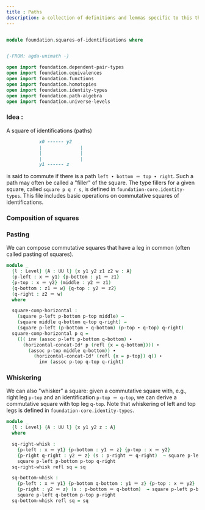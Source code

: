 ```yaml
---
title : Paths
description: a collection of definitions and lemmas specific to this thesis relating to paths.
---
```


```agda

module foundation.squares-of-identifications where


{-FROM: agda-unimath -}

open import foundation.dependent-pair-types
open import foundation.equivalences
open import foundation.functions
open import foundation.homotopies
open import foundation.identity-types
open import foundation.path-algebra
open import foundation.universe-levels
```

### Idea :

A square of identifications (paths)

```md
            x0 ------ y2
            |              |
            |              | 
            |              |
            y1 ------ z
```

is said to commute if there is a path `left ∙ bottom ＝ top ∙ right`. Such a path may often be called a "filler" of the square. The type fillers for a given square, called `square p q r s`, is defined in `foundation-core.identity-types`. This file includes basic operations on commutative squares of identifications.

### Composition of squares

### Pasting

We can compose commutative squares that have a leg in common (often called pasting of squares).

```agda
module _
  {l : Level} {A : UU l} {x y1 y2 z1 z2 w : A}
  (p-left : x ＝ y1) {p-bottom : y1 ＝ z1}
  {p-top : x ＝ y2} (middle : y2 ＝ z1)
  {q-bottom : z1 ＝ w} {q-top : y2 ＝ z2}
  (q-right : z2 ＝ w)
  where

  square-comp-horizontal :
    (square p-left p-bottom p-top middle) →
    (square middle q-bottom q-top q-right) →
    (square p-left (p-bottom ∙ q-bottom) (p-top ∙ q-top) q-right)
  square-comp-horizontal p q =
    ((( inv (assoc p-left p-bottom q-bottom) ∙
      (horizontal-concat-Id² p (refl {x = q-bottom}))) ∙
        (assoc p-top middle q-bottom)) ∙
          (horizontal-concat-Id² (refl {x = p-top}) q)) ∙
            inv (assoc p-top q-top q-right)
```

### Whiskering

We can also "whisker" a square: given a commutative square with, e.g., right leg `p-top` and an identification `p-top ＝ q-top`, we can derive a commutative square with top leg `q-top`. Note that whiskering of left and top legs is defined in `foundation-core.identity-types`.

```agda
module _
  {l : Level} {A : UU l} {x y1 y2 z : A}
  where

  sq-right-whisk :
    {p-left : x ＝ y1} {p-bottom : y1 ＝ z} {p-top : x ＝ y2}
    {p-right q-right : y2 ＝ z} (s : p-right ＝ q-right)  → square p-left p-bottom p-top p-right →
    square p-left p-bottom p-top q-right
  sq-right-whisk refl sq = sq

  sq-bottom-whisk :
    {p-left : x ＝ y1} {p-bottom q-bottom : y1 ＝ z} {p-top : x ＝ y2}
    {p-right : y2 ＝ z} (s : p-bottom ＝ q-bottom)  → square p-left p-bottom p-top p-right →
    square p-left q-bottom p-top p-right
  sq-bottom-whisk refl sq = sq
```

